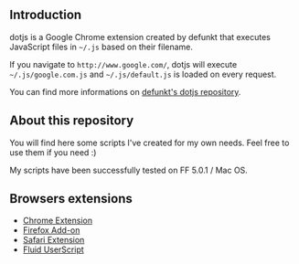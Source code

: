 ## Introduction

dotjs is a Google Chrome extension created by defunkt that executes JavaScript files in `~/.js` based on their filename.

If you navigate to `http://www.google.com/`, dotjs will execute `~/.js/google.com.js` and `~/.js/default.js` is loaded on every request.

You can find more informations on [defunkt's dotjs repository](https://github.com/defunkt/dotjs).


## About this repository

You will find here some scripts I've created for my own needs. Feel free to use them if you need :)

My scripts have been successfully tested on FF 5.0.1 / Mac OS.


## Browsers extensions

- [Chrome Extension](https://github.com/defunkt/dotjs)
- [Firefox Add-on](https://github.com/rlr/dotjs-addon)
- [Safari Extension](https://github.com/wfarr/dotjs.safariextension)
- [Fluid UserScript](https://github.com/sj26/dotjs-fluid)
